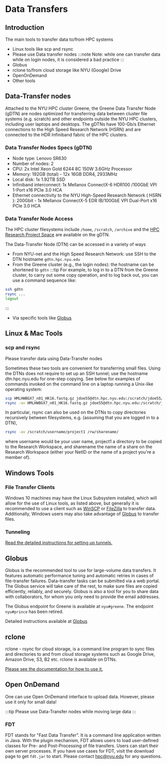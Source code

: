 # Data Transfers

## Introduction
The main tools to transfer data to/from HPC systems

-   Linux tools like scp and rsync
-   Please use Data transfer nodes
:::note
Note: while one can transfer data while on login nodes, it is  considered a bad practice
:::
-   Globus
-   rclone to/from cloud storage like NYU (Google) Drive
-   OpenOnDemand
-   Other tools

## Data-Transfer nodes
Attached to the NYU HPC cluster Greene, the Greene Data Transfer Node (gDTN) are  nodes optimized for transferring data between cluster file systems (e.g. scratch)  and other endpoints outside the NYU HPC clusters, including user laptops and desktops. The gDTNs have 100-Gb/s Ethernet connections to the High Speed Research Network (HSRN) and are connected to the HDR Infiniband fabric of the HPC clusters. 

### Data Transfer Nodes Specs (gDTN)
-   Node type: Lenovo SR630
-   Number of nodes: 2
-   CPU:  2x Intel Xeon Gold 6244 8C 150W 3.6GHz Processor
-   Memory: 192GB   (total) - 12x 16GB DDR4, 2933MHz
-   Local disk:  1x 1.92TB SSD
-   Infiniband interconnect: 1x Mellanox ConnectX-6 HDR100 /100GbE VPI 1-Port x16 PCIe 3.0 HCA
-   Ethernet connectivity to the NYU High-Speed Research Network ( HSRN ):  200Gbit  - 1x Mellanox ConnectX-5 EDR IB/100GbE VPI Dual-Port x16 PCIe 3.0 HCA

### Data Transfer Node Access
The HPC cluster filesystems include `/home`, `/scratch`, `/archive` and the [HPC Research Project Space](./05_research_project_space.md) are available on the gDTN.

The Data-Transfer Node (DTN) can be accessed in a variety of ways
-   From NYU-net and the High Speed Research Network: use SSH to the DTN hostname `gdtn.hpc.nyu.edu`
-   From the Greene cluster (e.g., the login nodes): the hostname can be shortened to `gdtn`
:::tip
For example, to log in to a DTN from the Greene cluster, to carry out some copy operation, and to log back out, you can use a command sequence like:
```sh
ssh gdtn
rsync ...
logout
```
:::
-   Via specific tools like [Globus](#globus)

## Linux & Mac Tools
### scp and rsync
Please transfer data using Data-Transfer nodes

Sometimes these two tools are convenient for transferring small files. Using the DTNs does not require to set up an SSH tunnel; use the hostname dtn.hpc.nyu.edu for one-step copying. See below for examples of commands invoked on the command line on a laptop running a Unix-like operating system:
```sh
scp HMLHWBGX7_n01_HK16.fastq.gz jdoe55@dtn.hpc.nyu.edu:/scratch/jdoe55/
rsync -av HMLHWBGX7_n01_HK16.fastq.gz jdoe55@dtn.hpc.nyu.edu:/scratch/jdoe55/ 
```
In particular, rsync can also be used on the DTNs to copy directories recursively between filesystems, e.g. (assuming that you are logged in to a DTN),
```sh
rsync -av /scratch/username/project1 /rw/sharename/
```
where username would be your user name, project1 a directory to be copied to the Research Workspace, and sharename the name of a share on the Research Workspace (either your NetID or the name of a project you're a member of).

## Windows Tools
### File Transfer Clients
Windows 10 machines may have the Linux Subsystem installed, which will allow for the use of Linux tools, as listed above, but generally it is recommended to use a client such as [WinSCP](https://winscp.net/eng/docs/tunneling) or [FileZilla](https://filezilla-project.org/) to transfer data. Additionally, Windows users may also take advantage of [Globus](./04_globus.md) to transfer files.

### Tunneling
[Read the detailed instructions for setting up tunnels.](../02_connecting_to_hpc/02_ssh_tunneling_and_x11_forwarding.md)

## Globus
Globus is the recommended tool to use for large-volume data transfers. It features automatic performance tuning and automatic retries in cases of file-transfer failures. Data-transfer tasks can be submitted via a web portal. The Globus service will take care of the rest, to make sure files are copied efficiently, reliably, and securely. Globus is also a tool for you to share data with collaborators, for whom you only need to provide the email addresses.

The Globus endpoint for Greene is available at `nyu#greene`. The endpoint `nyu#prince` has been retired.

Detailed instructions available at [Globus](./04_globus.md)

## rclone
rclone - rsync for cloud storage, is a command line program to sync files and directories to and from cloud storage systems such as Google Drive, Amazon Drive, S3, B2 etc. rclone is available on DTNs.

[Please see the documentation for how to use it.](https://rclone.org/)

## Open OnDemand
One can use Open OnDemand interface to upload data.
However, please use it only for small data!

:::tip
Please use Data-Transfer nodes while moving large data
:::

### FDT
FDT stands for "Fast Data Transfer". It is a command line application written in Java. With the plugin mechanism, FDT allows users to load user-defined classes for Pre- and Post-Processing of file transfers. Users can start their own server processes. If you have use cases for FDT, visit the download page to get `fdt.jar` to start. Please contact [hpc@nyu.edu](mailto:hpc@nyu.edu) for any questions. 

